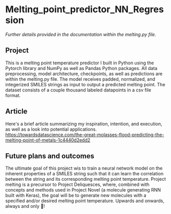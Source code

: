 # Melting_point_predictor_NN_Regression

*Further details provided in the documentation within the melting.py file.*

## Project
This is a melting point temperature predictor I built in Python using the Pytorch library and NumPy as well as Pandas Python packages. All data preprocessing, model architecture, checkpoints, as well as predictions are within the melting.py file. The model receives padded, normalized, and integerized SMILES strings as input to output a predicted melting point. The dataset consists of a couple thousand labeled datapoints in a csv file format.

## Article
Here's a brief article summarizing my inspiration, intention, and execution, as well as a look into potential applications.
https://towardsdatascience.com/the-great-molasses-flood-predicting-the-melting-point-of-metals-1c4440d2edd2

## Future plans and outcomes
The ultimate goal of this project wis to train a neural network model on the inherent properties of a SMILES string such that it can learn the correlation between the string and its corresponding melting point temperature. Project melting is a precursor to Project Deliquesces, where, combined with concepts and methods used in Project Novel (a molecule generating RNN built with Keras), the goal will be to generate new molecules with a specified and/or desired melting point temperature. Upwards and onwards, always and only :rocket:!
